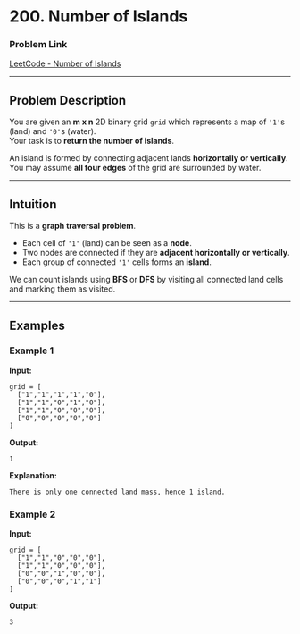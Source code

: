 # 200. Number of Islands

### Problem Link
[LeetCode - Number of Islands](https://leetcode.com/problems/number-of-islands/)

---

## Problem Description

You are given an **m x n** 2D binary grid `grid` which represents a map of `'1'`s (land) and `'0'`s (water).  
Your task is to **return the number of islands**.

An island is formed by connecting adjacent lands **horizontally or vertically**.  
You may assume **all four edges** of the grid are surrounded by water.

---

## Intuition

This is a **graph traversal problem**.

- Each cell of `'1'` (land) can be seen as a **node**.
- Two nodes are connected if they are **adjacent horizontally or vertically**.
- Each group of connected `'1'` cells forms an **island**.

We can count islands using **BFS** or **DFS** by visiting all connected land cells and marking them as visited.

---

## Examples

### Example 1

**Input:**
```text
grid = [
  ["1","1","1","1","0"],
  ["1","1","0","1","0"],
  ["1","1","0","0","0"],
  ["0","0","0","0","0"]
]
```

**Output:**
```text
1
```

**Explanation:**
```text
There is only one connected land mass, hence 1 island.
```

### Example 2

**Input:**
```text
grid = [
  ["1","1","0","0","0"],
  ["1","1","0","0","0"],
  ["0","0","1","0","0"],
  ["0","0","0","1","1"]
]
```
**Output:**
```text
3
```


